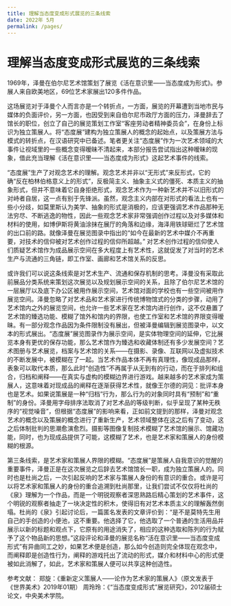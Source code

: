 ```yaml
---
title: 理解当态度变成形式展览的三条线索
date: 2022年 5月 
permalink: /pages/
---
```


# 理解当态度变成形式展览的三条线索

1969年，泽曼在伯尔尼艺术馆策划了展览《活在意识里——当态度成为形式》。参展人来自欧美地区，69位艺术家展出120多件作品。

这场展览对于泽曼个人而言亦是一个转折点，一方面，展览的开幕遭到当地市民与媒体的负面评价，另一方面，也因受到来自伯尔尼市政厅方面的压力，泽曼辞去了馆长的职位，创立了自己的展览策划工作室“客座劳动者精神委员会”，在身份上标识为独立策展人。将“态度展”建构为独立策展人的概念的起始点，以及策展方法与模式的转折点，在汉语研究中已备述。笔者更关注“态度展”作为一次艺术领域的大事件让视域里的一些概念变得暧昧不清起来，本部分报告尝试指出这种暧昧的现象，借此充当理解《活在意识里——当态度成为形式》这起艺术事件的线索。

“态度展”生产了对观念艺术的理解。观念艺术并非以“无形式”来反形式，它的确“反在柏林伯格意义上的形式”，反极简主义、抽象主义式的僵死、本质主义的抽象形式，但并不意味着它自身拒绝形式，观念艺术作为一种新艺术并不以旧形式的对峙者自居，这一点有别于先锋派。虽然，观念主义内部在对形式的看法上也有一些小分歧，如莫里斯认为美学、抽象的形式是消极的，应该更强调艺术作品那种无法穷尽、不断逃逸的物性，因此一些观念艺术家非常强调创作过程以及对多媒体和材料的使用，如博伊斯将黄油涂抹在展厅的角落和边缘，海泽用铁球砸烂了艺术馆的出口前的路。就像泽曼在展览图录中指出的“如今在最新的艺术中媒介不再重要，对技术的信仰被对艺术创作过程的信仰所超越。” 对艺术创作过程的信仰使人们质疑艺术馆作为成品展示空间在多大程度上有艺术性，这就促发了对当时的艺术生产与流通的三角链，即工作室、画廊和艺术馆关系的反思。

或许我们可以说这条线索是对艺术生产、流通和保存机制的思考。泽曼没有采取此前展品分类系统来策划这次展览以及规划展示空间的关系，且除了伯尔尼艺术馆的一层展厅以及底下办公区被用作展示空间，艺术馆对面的学校也有一些空间被用作展览空间。泽曼忽略了对艺术品和艺术家进行传统博物馆式的分类的步骤，动用了艺术馆内之外的展览空间，也允许一些艺术家在艺术馆内进行创作，这不仅悬置了艺术馆的臻选功能、模糊了馆外和馆内的界限，也使工作室和艺术馆的界限变得暧昧。有一部分观念作品因为条件限制没有展出，但被泽曼编辑到展览图录中，以文本的形式展出。“态度展”展览图录作为展示空间，是实体物理空间的延伸，它比展览本身有更优的保存功能，那么艺术馆作为臻选和收藏体制还有多少发展空间？艺术图册与艺术展览，档案与艺术馆的关系——在摄影、录像、互联网以及虚拟技术的不断发展中，被模糊在了一起。当艺术作品本体不再有真理性，像现成品那样，表象可以取代本质，那么此时“创造性”不再属于从无到有的行动，而在于排列和组合，归档和阐释——在真实与虚构的模糊边界进行游戏。越来越多的艺术家成为策展人，这意味着对现成品的阐释在逐渐获得艺术性，就像王尔德的洞见：批评本身也是艺术。如果说策展是一种“归档”行为，那么行为的对象同时具有“预制”和“重制”的身份。泽曼用字母排序法取消了对艺术品的等级判断，似乎呈现了某种无秩序的“视觉噪音”，但根据“态度展”的影响来看，正如前文提到的那样，泽曼对观念艺术的概念以及策展的概念进行了重新生产，艺术领域整体在这之后有了变动，这之后体制批判的思潮愈演愈烈。摄影等图像复制技术模糊了艺术馆的展示、馆藏功能，同时，也为现成品提供了可能，这模糊了艺术，也是艺术家和策展人的身份模糊的根源。

第三条线索，是艺术家和策展人界限的模糊。“态度展”是策展人自我意识的觉醒的重要事件，泽曼正是在这次展览之后辞去艺术馆馆长一职，成为独立策展人的。同时也是杜尚之后，一次引起反响的艺术家与策展人身份的有意识的重合。或许是可以将艺术家和策展人的身份的重合追溯到杜尚那里，让我们尝试不仅仅将杜尚的《泉》理解为一个作品，而是一个明锐观察者深思熟路后精心策划的艺术事件，这个明锐的观察者抽走了一块决定性的积木，使得旧有对艺术本质主义的理解轰然倒塌。杜尚的《泉》引起讨论后，一篇匿名发表的文章评价到：“是不是莫特先生用自己的手创造的小便池，这不重要。他选择了它，他选取了一个普通的生活用品并展示以新的标题和观点下，它原有的用途消失了，相应的这种选取和陈列的行为赋予了这个物品新的思想。”这段评论和泽曼的展览名称“活在意识里——当态度变成形式”有异曲同工之妙，如果艺术便是创造，那么如今创造则完全体现在观念中，而阐释即是创造性行为，阐释的游戏托出了流动的形式，媒介和材料中心的形式便被如此消解了，如此，艺术家和策展人便可以共享这种创造性。


参考文献：
郑旋：《重新定义策展人——论作为艺术家的策展人》（原文发表于《世界美术》2019年01期）
周玲玲：《“当态度变成形式”展览研究》，2012届硕士论文，中央美术学院。
